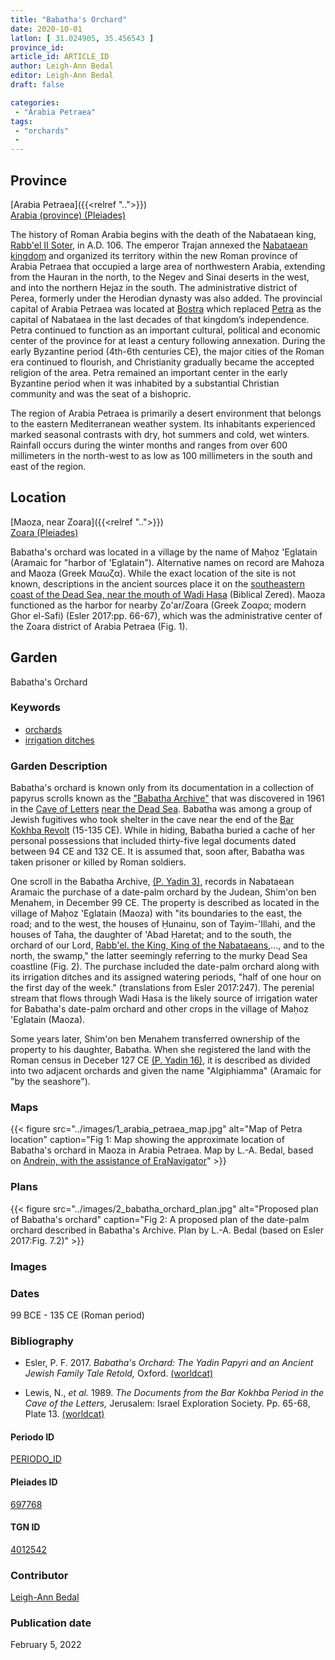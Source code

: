 ```yaml
---
title: "Babatha's Orchard"
date: 2020-10-01
latlon: [ 31.024905, 35.456543 ]
province_id:
article_id: ARTICLE_ID
author: Leigh-Ann Bedal
editor: Leigh-Ann Bedal
draft: false

categories:
 - "Arabia Petraea"
tags:
 - "orchards"
 -
---
```


## Province
[Arabia Petraea]({{<relref "..">}})\
[Arabia (province) (Pleiades)](https://pleiades.stoa.org/places/981506)

The history of Roman Arabia begins with the death of the Nabataean king, [Rabb'el II Soter](https://en.wikipedia.org/wiki/Rabbel_II_Soter), in A.D. 106. The emperor Trajan annexed the [Nabataean kingdom](https://en.wikipedia.org/wiki/Nabataean_Kingdom)   and organized its territory within the new Roman province of Arabia Petraea that occupied a large area of northwestern Arabia, extending from the Hauran in the north, to the Negev and Sinai deserts in the west, and into the northern Hejaz in the south. The administrative district of Perea, formerly under the Herodian dynasty was also added. The provincial capital of Arabia Petraea was located at [Bostra](https://en.wikipedia.org/wiki/Bosra) which replaced [Petra](https://en.wikipedia.org/wiki/Petra) as the capital of Nabataea in the last decades of that kingdom’s independence. Petra continued to function as an important cultural, political and economic center of the province for at least a century following annexation. During the early Byzantine period (4th-6th centuries CE), the major cities of the Roman era continued to flourish, and Christianity gradually became the accepted religion of the area. Petra remained an important center in the early Byzantine period when it was inhabited by a substantial Christian community and was the seat of a bishopric.

The region of Arabia Petraea is primarily a desert environment that belongs to the eastern Mediterranean weather system. Its inhabitants experienced marked seasonal contrasts with dry, hot summers and cold, wet winters. Rainfall occurs during the winter months and ranges from over 600 millimeters in the north-west to as low as 100 millimeters in the south and east of the region.

## Location
[Maoza, near Zoara]({{<relref "..">}})\
[Zoara (Pleiades)](https://pleiades.stoa.org/places/697768)

Babatha's orchard was located in a village by the name of Maḥoz 'Eglatain (Aramaic for "harbor of 'Eglatain"). Alternative names on record are Mahoza and Maoza (Greek Μαωζα). While the exact location of the site is not known, descriptions in the ancient sources place it on the [southeastern coast of the Dead Sea, near the mouth of Wadi Hasa](https://www.pbs.org/wgbh/nova/scrolls/life-02.html) (Biblical Zered). Maoza functioned as the harbor for nearby Ẓo'ar/Zoara (Greek Ζοαρα; modern Ghor el-Safi) (Esler 2017:pp. 66-67), which was the administrative center of the Zoara district of Arabia Petraea (Fig. 1).


## Garden
Babatha's Orchard

### Keywords

- [orchards](http://vocab.getty.edu/page/aat/300008890)
- [irrigation ditches](http://vocab.getty.edu/page/aat/300404100)

### Garden Description
Babatha's orchard is known only from its documentation in a collection of papyrus scrolls known as the ["Babatha Archive"](https://en.wikipedia.org/wiki/Babatha) that was discovered in 1961 in the [Cave of Letters](https://en.wikipedia.org/wiki/Cave_of_Letters) [near the Dead Sea](https://pleiades.stoa.org/places/363078283/). Babatha was among a group of Jewish fugitives who took shelter in the cave near the end of the [Bar Kokhba Revolt](https://en.wikipedia.org/wiki/Bar_Kokhba_revolt) (15-135 CE). While in hiding, Babatha buried a cache of her personal possessions that included thirty-five legal documents dated between 94 CE and 132 CE. It is assumed that, soon after, Babatha was taken prisoner or killed by Roman soldiers.

One scroll in the Babatha Archive, [(P. Yadin 3)](https://www.deadseascrolls.org.il/explore-the-archive/manuscript/5_6Hev8-1), records in Nabataean Aramaic the purchase of a date-palm orchard by the Judean, Shim'on ben Menahem, in December 99 CE. The property is described as located in the village of Maḥoz 'Eglatain (Maoza) with "its boundaries to the east, the road; and to the west, the houses of Ḥunainu, son of Tayim-'Illahi, and the houses of Taha, the daughter of 'Abad Ḥaretat; and to the south, the orchard of our Lord, [Rabb'el. the King, King of the Nabataeans](https://en.wikipedia.org/wiki/Rabbel_II_Soter),..., and to the north, the swamp," the latter seemingly referring to the murky Dead Sea coastline (Fig. 2). The purchase included the date-palm orchard along with its irrigation ditches and its assigned watering periods, "half of one hour on the first day of the week." (translations from Esler 2017:247). The perenial stream that flows through Wadi Hasa is the likely source of irrigation water for Babatha's date-palm orchard and other crops in the village of Maḥoz 'Eglatain (Maoza).

Some years later, Shim'on ben Menahem transferred ownership of the property to his daughter, Babatha. When she registered the land with the Roman census in Deceber 127 CE [(P. Yadin 16)](https://papyri.info/ddbdp/p.babatha;;16), it is described as divided into two adjacent orchards and given the name "Algiphiamma" (Aramaic for "by the seashore").

### Maps
{{< figure src="../images/1_arabia_petraea_map.jpg" alt="Map of Petra location" caption="Fig 1: Map showing the approximate location of Babatha's orchard in Maoza in Arabia Petraea. Map by L.-A. Bedal, based on [Andrein, with the assistance of EraNavigator](https://commons.wikimedia.org/w/index.php?curid=26047529)" >}}

### Plans
{{< figure src="../images/2_babatha_orchard_plan.jpg" alt="Proposed plan of Babatha's orchard" caption="Fig 2: A proposed plan of the date-palm orchard described in Babatha's Archive. Plan by L.-A. Bedal (based on Esler 2017:Fig. 7.2)" >}}

### Images
<!-- {{< figure src="IMG_URL" alt="ALT_TEXT" caption="CAPTION" >}} -->
<!--
-->

### Dates
99 BCE - 135 CE (Roman period)

### Bibliography
- Esler, P. F. 2017. *Babatha's Orchard: The Yadin Papyri and an Ancient Jewish Family Tale Retold,* Oxford. [(worldcat)](http://www.worldcat.org/oclc/994287444)

- Lewis, N., *et al.* 1989. *The Documents from the Bar Kokhba Period in the Cave of the Letters,* Jerusalem: Israel Exploration Society. Pp. 65-68, Plate 13. [(worldcat)](http://www.worldcat.org/oclc/21262733)

#### Periodo ID

[PERIODO_ID](https://pleiades.stoa.org/places/PLEIADES_ID)

#### Pleiades ID
[697768](https://pleiades.stoa.org/places/697768)


#### TGN ID
[4012542](http://www.getty.edu/vow/TGNFullDisplay?find=zoar&place=&nation=&prev_page=1&english=Y&subjectid=4012542)

### Contributor
[Leigh-Ann Bedal](#)
<!-- [name](https://....) -->

### Publication date

February 5, 2022

<!--### Related articles-->

<!-- Links to other related articles. Leave blank for now -->
